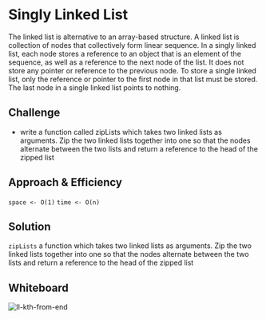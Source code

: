 # Singly Linked List

The linked list is alternative to an array-based structure. A linked list is collection of nodes that collectively form linear sequence. In a singly linked list, each node stores a reference to an object that is an element of the sequence, as well as a reference to the next node of the list. It does not store any pointer or reference to the previous node. To store a single linked list, only the reference or pointer to the first node in that list must be stored. The last node in a single linked list points to nothing.

## Challenge

- write a function called zipLists which takes two linked lists as arguments. Zip the two linked lists together into one so that the nodes alternate between the two lists and return a reference to the head of the zipped list

## Approach & Efficiency

`space <- O(1)`
`time <- O(n)`

## Solution

`zipLists` a function which takes two linked lists as arguments. Zip the two linked lists together into one so that the nodes alternate between the two lists and return a reference to the head of the zipped list

## Whiteboard

![ll-kth-from-end](../asserts/ll-zip.png)

